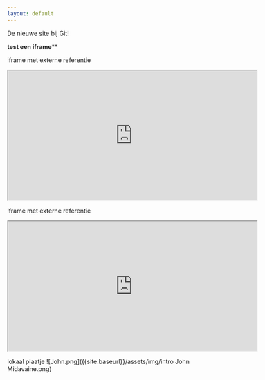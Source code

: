 ```yaml
---
layout: default
---
```


De nieuwe site bij Git!


**test een iframe****

iframe met externe referentie
<iframe src="http://www.flyaware.info" frameborder="1" id="mainPageBody" width="575px" height="300px"></iframe>


iframe met externe referentie
<div class="embed-responsive embed-responsive-16by9">
  <iframe width="575" height="300" src="http://www.flyaware.info/index.html" frameborder="1" allowfullscreen class="embed-responsive-item"></iframe>
</div>

lokaal plaatje
![John.png]({{site.baseurl}}/assets/img/intro John Midavaine.png)
